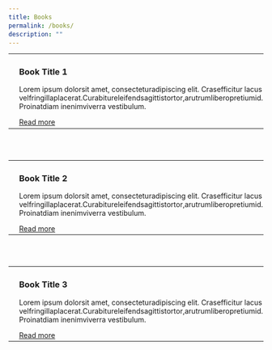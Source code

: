 ```yaml
---
title: Books
permalink: /books/
description: ""
---
```

<style>
	
#article1
{
	width:40%;
}
	
#article2
{
	width:40%;
}

#article3
{
	width:40%;
}	
	
</style>


<table>
	<tbody>
		
<tr>
	
<td>
	
<img src="/images/Ethos_Images/Ethos_Digital_Issue_07/2_Bookcovers_V3.jpg">
		
</td>
	
<td id="article1">
<h3>Book Title 1</h3>
<p> Lorem ipsum dolorsit amet, consecteturadipiscing elit. Crasefficitur lacus velfringillaplacerat.Curabitureleifendsagittistortor,arutrumliberopretiumid. Proinatdiam inenimviverra vestibulum.</p>
<a href="#">Read more</a>
		</td>
		
</tr>
</tbody>
</table>
	


<br><br>

<table>
	<tbody>
	<tr>
<td>
<img src="/images/Ethos_Images/Ethos_Digital_Issue_07/2_Bookcovers_V3.jpg">
	</td>
		<td id="article2">
		<h3>Book Title 2</h3>
			<p> Lorem ipsum dolorsit amet, consecteturadipiscing elit. Crasefficitur lacus velfringillaplacerat.Curabitureleifendsagittistortor,arutrumliberopretiumid. Proinatdiam inenimviverra vestibulum.</p>
<a href="#">Read more</a>
		</td>
		
</tr>
</tbody>
</table>

<br><br>

<table>
<tbody>
<tr>
		
<td>
<img src="/images/Ethos_Images/Ethos_Digital_Issue_07/2_Bookcovers_V3.jpg">
	</td>
<td id="article3">
		<h3>Book Title 3</h3>
<p> Lorem ipsum dolorsit amet, consecteturadipiscing elit. Crasefficitur lacus velfringillaplacerat.Curabitureleifendsagittistortor,arutrumliberopretiumid. Proinatdiam inenimviverra vestibulum.</p>
<a href="#">Read more</a>
		</td>
		
</tr>
</tbody>
</table>
<br>

<div id="formore">
	</div>